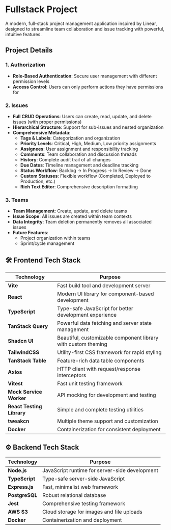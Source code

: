 # Fullstack Project

A modern, full-stack project management application inspired by Linear, designed to streamline team collaboration and issue tracking with powerful, intuitive features.

## Project Details

### 1. **Authorization**

- **Role-Based Authentication**: Secure user management with different permission levels
- **Access Control**: Users can only perform actions they have permissions for

### 2. **Issues**

- **Full CRUD Operations**: Users can create, read, update, and delete issues (with proper permissions)
- **Hierarchical Structure**: Support for sub-issues and nested organization
- **Comprehensive Metadata**:
  - **Tags & Labels**: Categorization and organization
  - **Priority Levels**: Critical, High, Medium, Low priority assignments
  - **Assignees**: User assignment and responsibility tracking
  - **Comments**: Team collaboration and discussion threads
  - **History**: Complete audit trail of all changes
  - **Due Dates**: Timeline management and deadline tracking
  - **Status Workflow**: Backlog → In Progress → In Review → Done
  - **Custom Statuses**: Flexible workflow (Completed, Deployed to Production, etc.)
  - **Rich Text Editor**: Comprehensive description formatting

### 3. **Teams**

- **Team Management**: Create, update, and delete teams
- **Issue Scope**: All issues are created within team contexts
- **Data Integrity**: Team deletion permanently removes all associated issues
- **Future Features**:
  - Project organization within teams
  - Sprint/cycle management

## 🛠️ Frontend Tech Stack

| Technology                | Purpose                                                       |
| ------------------------- | ------------------------------------------------------------- |
| **Vite**                  | Fast build tool and development server                        |
| **React**                 | Modern UI library for component-based development             |
| **TypeScript**            | Type-safe JavaScript for better development experience        |
| **TanStack Query**        | Powerful data fetching and server state management            |
| **Shadcn UI**             | Beautiful, customizable component library with custom theming |
| **TailwindCSS**           | Utility-first CSS framework for rapid styling                 |
| **TanStack Table**        | Feature-rich data table components                            |
| **Axios**                 | HTTP client with request/response interceptors                |
| **Vitest**                | Fast unit testing framework                                   |
| **Mock Service Worker**   | API mocking for development and testing                       |
| **React Testing Library** | Simple and complete testing utilities                         |
| **tweakcn**               | Multiple theme support and customization                      |
| **Docker**                | Containerization for consistent deployment                    |

## ⚙️ Backend Tech Stack

| Technology     | Purpose                                        |
| -------------- | ---------------------------------------------- |
| **Node.js**    | JavaScript runtime for server-side development |
| **TypeScript** | Type-safe server-side JavaScript               |
| **Express.js** | Fast, minimalist web framework                 |
| **PostgreSQL** | Robust relational database                     |
| **Jest**       | Comprehensive testing framework                |
| **AWS S3**     | Cloud storage for images and file uploads      |
| **Docker**     | Containerization and deployment                |
